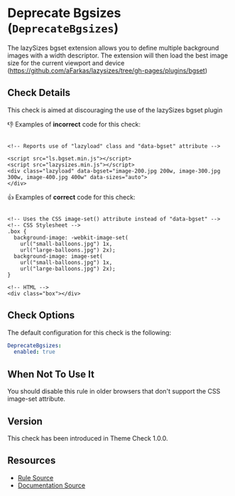 # Deprecate Bgsizes (`DeprecateBgsizes`)

The lazySizes bgset extension allows you to define multiple background images with a width descriptor. The extension will then load the best image size for the current viewport and device (https://github.com/aFarkas/lazysizes/tree/gh-pages/plugins/bgset)


## Check Details

This check is aimed at discouraging the use of the lazySizes bgset plugin 

:-1: Examples of **incorrect** code for this check:

```liquid

<!-- Reports use of "lazyload" class and "data-bgset" attribute -->

<script src="ls.bgset.min.js"></script>
<script src="lazysizes.min.js"></script>
<div class="lazyload" data-bgset="image-200.jpg 200w, image-300.jpg 300w, image-400.jpg 400w" data-sizes="auto">
</div>

```

:+1: Examples of **correct** code for this check:

```liquid

<!-- Uses the CSS image-set() attribute instead of "data-bgset" -->
<!-- CSS Stylesheet -->
.box {
  background-image: -webkit-image-set(
    url("small-balloons.jpg") 1x,
    url("large-balloons.jpg") 2x);
  background-image: image-set(
    url("small-balloons.jpg") 1x,
    url("large-balloons.jpg") 2x);
}

<!-- HTML -->
<div class="box"></div>

```

## Check Options

The default configuration for this check is the following:

```yaml
DeprecateBgsizes:
  enabled: true
```

## When Not To Use It

You should disable this rule in older browsers that don't support the CSS image-set attribute.

## Version

This check has been introduced in Theme Check 1.0.0.

## Resources

- [Rule Source][codesource]
- [Documentation Source][docsource]

[codesource]: /lib/theme_check/checks/deprecate_bgsizes.rb
[docsource]: /docs/checks/deprecate_bgsizes.md
